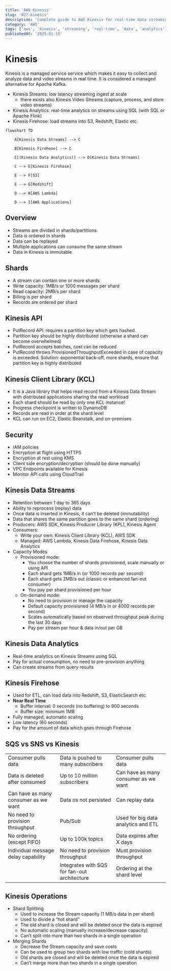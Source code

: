```yaml
---
title: 'AWS Kinesis'
slug: '027-kinesis'
description: 'Complete guide to AWS Kinesis for real-time data streaming'
category: 'AWS'
tags: ['aws', 'kinesis', 'streaming', 'real-time', 'data', 'analytics']
publishedAt: '2025-01-15'
---
```


# Kinesis

Kinesis is a managed service service which makes it easy to collect and analyze data and video streams in real time. It is considered a managed alternative for Apache Kafka.

- Kinesis Streams: low latency streaming ingest at scale
  - there exists also Kinesis Video Streams (capture, process, and store video streams)
- Kinesis Analytics: real-time analytics on streams using SQL (with SQL or Apache Flink)
- Kinesis Firehose: load streams into S3, Redshift, Elastic etc.

```mermaid
flowchart TD

    A[Kinesis Data Streams] --> C

    B[Kinesis Firehose] --> C

    C[(Kinesis Data Analytics)] --> D[Kinesis Data Streams]

    C --> E[Kinesis Firehose]

    E --> F[S3]

    E --> G[Redshift]

    D --> H[AWS Lambda]

    D --> I[AWS Applications]
```

## Overview

- Streams are divided in shards/partitions.
- Data is ordered in shards
- Data can be replayed
- Multiple applications can consume the same stream
- Data in Kinesis is immutable

## Shards

- A stream can contain one or more shards
- Write capacity: 1MB/s or 1000 messages per shard
- Read capacity: 2MB/s per shard
- Billing is per shard
- Records are ordered per shard

## Kinesis API

- PutRecord API: requires a partition key which gets hashed.
- Partition key should be highly distributed (otherwise a shard can become overwhelmed)
- PutRecord accepts batches, cost can be reduced
- PutRecord throws ProvisionedThroughputExceeded in case of capacity is exceeded. Solution: exponential back-off, more shards, ensure that partition key is highly distributed

## Kinesis Client Library (KCL)

- It is a Java library that helps read record from a Kinesis Data Stream with distributed applications sharing the read workload
- Each shard should be read by only one KCL instance!
- Progress checkpoint is written to DynamoDB
- Records are read in order at the shard level
- KCL can run on EC2, Elastic Beanstalk, and on-premises

## Security

- IAM policies
- Encryption at flight using HTTPS
- Encryption at rest using KMS
- Client side encryption/decryption (should be done manually)
- VPC Endpoints available for Kinesis
- Monitor API calls using CloudTrail

## Kinesis Data Streams

- Retention between 1 day to 365 days
- Ability to reprocess (replay) data
- Once data is inserted in Kinesis, it can’t be deleted (immutability)
- Data that shares the same partition goes to the same shard (ordering)
- Producers: AWS SDK, Kinesis Producer Library (KPL), Kinesis Agent
- Consumers:
  - Write your own: Kinesis Client Library (KCL), AWS SDK
  - Managed: AWS Lambda, Kinesis Data Firehose, Kinesis Data Analytics
- Capacity Modes
  - Provisioned mode:
    - You choose the number of shards provisioned, scale manually or using API
    - Each shard gets 1MB/s in (or 1000 records per second)
    - Each shard gets 2MB/s out (classic or enhanced fan-out consumer)
    - You pay per shard provisioned per hour
  - On-demand mode:
    - No need to provision or manage the capacity
    - Default capacity provisioned (4 MB/s in or 4000 records per second)
    - Scales automatically based on observed throughput peak during the last 30 days
    - Pay per stream per hour & data in/out per GB

## Kinesis Data Analytics

- Real-time analytics on Kinesis Streams using SQL
- Pay for actual consumption, no need to pre-provision anything
- Can create streams from query results

## Kinesis Firehose

- Used for ETL, can load data into Redshift, S3, ElasticSearch etc.
- **Near Real Time**
  - Buffer interval: 0 seconds (no buffering) to 900 seconds
  - Buffer size: minimum 1MB
- Fully managed, automatic scaling
- Low latency (60 seconds)
- Pay for the amount of data which goes through Firehose

## SQS vs SNS vs Kinesis

|                                      |                                              |                                      |
| ------------------------------------ | -------------------------------------------- | ------------------------------------ |
| Consumer pulls data                  | Data is pushed to many subscribers           | Consumer pulls data                  |
| Data is deleted after consumed       | Up to 10 million subscribers                 | Can have as many consumer as we want |
| Can have as many consumer as we want | Data os not persisted                        | Can replay data                      |
| No need to provision throughput      | Pub/Sub                                      | Used for big data analytics and ETL  |
| No ordering (except FIFO)            | Up to 100k topics                            | Data expires after X days            |
| Individual message delay capability  | No need to provision throughput              | Must provision throughput            |
|                                      | Integrates with SQS for fan-out architecture | Ordering at the shard level          |

## Kinesis Operations

- Shard Splitting
  - Used to increase the Stream capacity (1 MB/s data in per shard)
  - Used to divide a “hot shard”
  - The old shard is closed and will be deleted once the data is expired
  - No automatic scaling (manually increase/decrease capacity)
  - Can’t split into more than two shards in a single operation
- Merging Shards
  - Decrease the Stream capacity and save costs
  - Can be used to group two shards with low traffic (cold shards)
  - Old shards are closed and will be deleted once the data is expired
  - Can’t merge more than two shards in a single operation
